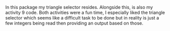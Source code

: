 In this package my triangle selector resides. Alongside this, is also my activity 9 code. Both activities were a fun time, I especially liked the triangle selector which seems like a difficult task to be done but in reality is just a few integers being read then providing an output based on those. 
